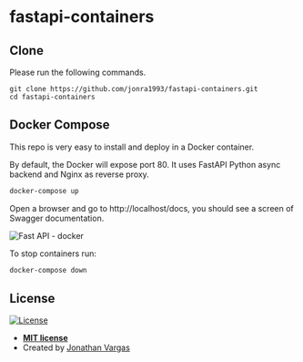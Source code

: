 # fastapi-containers

## Clone

Please run the following commands.

```
git clone https://github.com/jonra1993/fastapi-containers.git
cd fastapi-containers
```

## Docker Compose

This repo is very easy to install and deploy in a Docker container.

By default, the Docker will expose port 80. It uses FastAPI Python async backend and Nginx as reverse proxy.

```sh
docker-compose up
```

Open a browser and go to http://localhost/docs, you should see a screen of Swagger documentation.

![Fast API - docker](https://res.cloudinary.com/dnv0qwkrk/image/upload/v1625416683/wordpress_JRTEC/doc_yvpzob.png)

To stop containers run:

```sh
docker-compose down
```


## License

[![License](http://img.shields.io/:license-mit-blue.svg?style=flat-square)](http://badges.mit-license.org)

- **[MIT license](http://opensource.org/licenses/mit-license.php)**
- Created by <a href="https://www.jonathanvargas.ml" target="_blank">Jonathan Vargas</a>


